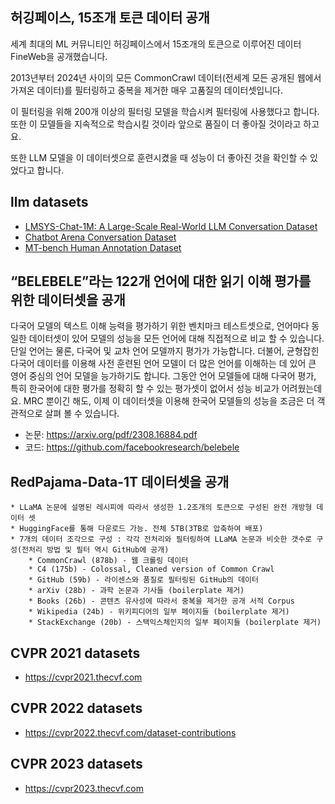 ## 허깅페이스, 15조개 토큰 데이터 공개



세계 최대의 ML 커뮤니티인 허깅페이스에서 15조개의 토큰으로 이루어진 데이터 FineWeb을 공개했습니다.

2013년부터 2024년 사이의 모든 CommonCrawl 데이터(전세계 모든 공개된 웹에서 가져온 데이터)를 필터링하고 중복을 제거한 매우 고품질의 데이터셋입니다.

이 필터링을 위해 200개 이상의 필터링 모델을 학습시켜 필터링에 사용했다고 합니다. 또한 이 모델들을 지속적으로 학습시킬 것이라 앞으로 품질이 더 좋아질 것이라고 하고요.

또한 LLM 모델을 이 데이터셋으로 훈련시켰을 때 성능이 더 좋아진 것을 확인할 수 있었다고 합니다.

## llm datasets
- [LMSYS-Chat-1M: A Large-Scale Real-World LLM Conversation Dataset](https://huggingface.co/datasets/lmsys/lmsys-chat-1m)
- [Chatbot Arena Conversation Dataset](https://huggingface.co/datasets/lmsys/chatbot_arena_conversations)
- [MT-bench Human Annotation Dataset](https://huggingface.co/datasets/lmsys/mt_bench_human_judgments)

## “BELEBELE”라는 122개 언어에 대한 읽기 이해 평가를 위한 데이터셋을 공개

다국어 모델의 텍스트 이해 능력을 평가하기 위한 벤치마크 테스트셋으로, 언어마다 동일한 데이터셋이 있어 모델의 성능을 모든 언어에 대해 직접적으로 비교 할 수 있습니다. 
단일 언어는 물론, 다국어 및 교차 언어 모델까지 평가가 가능합니다.
더불어, 균형잡힌 다국어 데이터를 이용해 사전 훈련된 언어 모델이 더 많은 언어를 이해하는 데 있어 큰 영어 중심의 언어 모델을 능가하기도 합니다. 
그동안 언어 모델들에 대해 다국어 평가, 특히 한국어에 대한 평가를 정확히 할 수 있는 평가셋이 없어서 성능 비교가 어려웠는데요. 
MRC 뿐이긴 해도, 이제 이 데이터셋을 이용해 한국어 모델들의 성능을 조금은 더 객관적으로 살펴 볼 수 있습니다. 

- 논문: https://arxiv.org/pdf/2308.16884.pdf
- 코드: https://github.com/facebookresearch/belebele

## RedPajama-Data-1T 데이터셋을 공개
    * LLaMA 논문에 설명된 레시피에 따라서 생성한 1.2조개의 토큰으로 구성된 완전 개방형 데이터 셋
    * HuggingFace를 통해 다운로드 가능. 전체 5TB(3TB로 압축하여 배포)
    * 7개의 데이터 조각으로 구성 : 각각 전처리와 필터링하여 LLaMA 논문과 비슷한 갯수로 구성(전처리 방법 및 필터 역시 GitHub에 공개)
        * CommonCrawl (878b) - 웹 크롤링 데이터
        * C4 (175b) - Colossal, Cleaned version of Common Crawl
        * GitHub (59b) - 라이센스와 품질로 필터링된 GitHub의 데이터
        * arXiv (28b) - 과학 논문과 기사들 (boilerplate 제거)
        * Books (26b) - 콘텐츠 유사성에 따라서 중복을 제거한 공개 서적 Corpus
        * Wikipedia (24b) - 위키피디어의 일부 페이지들 (boilerplate 제거)
        * StackExchange (20b) - 스택익스체인지의 일부 페이지들 (boilerplate 제거)
        
## CVPR 2021 datasets
 - https://cvpr2021.thecvf.com

## CVPR 2022 datasets
 - https://cvpr2022.thecvf.com/dataset-contributions
   
## CVPR 2023 datasets
 - https://cvpr2023.thecvf.com 

